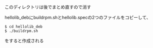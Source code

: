 # 
このディレクトリは後でまとめ直すので消す

hellolib_debにbuildrpm.shとhellolib.specの2つのファイルをコピーして、
```
$ cd hellolib_deb
$ ./buildrpm.sh
```
をすると作成される
